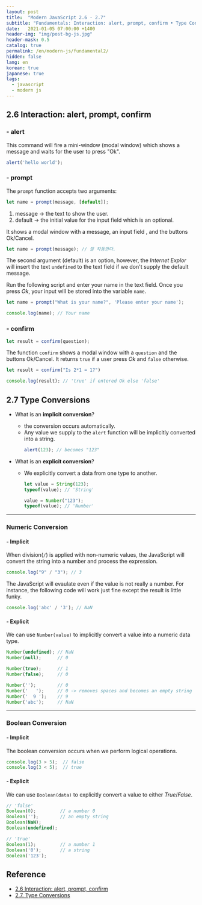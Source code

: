 ```yaml
---
layout: post
title:  "Modern JavaScript 2.6 - 2.7"
subtitle: "Fundamentals: Interaction: alert, prompt, confirm • Type Conversions"
date:   2021-01-05 07:00:00 +1400
header-img: "img/post-bg-js.jpg"
header-mask: 0.5
catalog: true
permalink: /en/modern-js/fundamental2/
hidden: false
lang: en
korean: true
japanese: true
tags:
  - javascript
  - modern js
---
```


## 2.6 Interaction: alert, prompt, confirm

### - alert

This command will fire a mini-window (modal window) which shows a message and waits for the user to press "Ok".
```js
alert('hello world');
```

### - prompt

The `prompt` function accepts two arguments:
```js
let name = prompt(message, [default]);
```
1. message → the text to show the user.
2. default → the initial value for the input field which is an optional.

It shows a modal window with a message, an input field , and the buttons Ok/Cancel.

```js
let name = prompt(message); // 잘 작동한다.
```

The second argument (default) is an option, however, the *Internet Explor* will insert the text `undefined`
 to the text field if we don't supply the default message.

Run the following script and enter your name in the text field.
Once you press *Ok*, your input will be stored into the variable `name`.

```js
let name = prompt("What is your name?", 'Please enter your name');

console.log(name); // Your name
```

### - confirm

```js
let result = confirm(question);
```

The function `confirm` shows a modal window with a `question` and the buttons Ok/Cancel.
It returns `true` if a user press *Ok* and `false` otherwise.

```js
let result = confirm("Is 2*1 = 1?")

console.log(result); // 'true' if entered Ok else 'false'
```

## 2.7 Type Conversions

- What is an **implicit conversion**?
  + the conversion occurs automatically.
  + Any value we supply to the `alert` function will be implicitly converted into a string.
    ```js
    alert(123); // becomes "123"
    ```

- What is an **explicit conversion**?
  + We explicitly convert a data from one type to another.
    ```js
    let value = String(123);
    typeof(value); // 'String'

    value = Number("123");
    typeof(value); // 'Number'
    ```

---

### Numeric Conversion

#### - Implicit

When division(`/`) is applied with non-numeric values, the JavaScript will convert the string into a number 
and process the expression.

```js
console.log("9" / "3"); // 3
```

The JavaScript will evaulate even if the value is not really a number. For instance, the following code will work just fine except the result is little funky.
```js
console.log('abc' / '3'); // NaN
```

#### - Explicit

We can use `Number(value)` to implicitly convert a value into a numeric data type.

```js
Number(undefined); // NaN
Number(null);      // 0

Number(true);      // 1
Number(false);     // 0

Number('');        // 0
Number('   ');     // 0 -> removes spaces and becomes an empty string
Number('  9 ');    // 9
Number('abc');     // NaN
```

---

### Boolean Conversion

#### - Implicit

The boolean conversion occurs when we perform logical operations.

```js
console.log(3 > 5);  // false
console.log(3 < 5);  // true
```

#### - Explicit

We can use `Boolean(data)` to explicitly convert a value to either *True*/*False*.

```js
// 'false'
Boolean(0);         // a number 0
Boolean('');        // an empty string
Boolean(NaN);
Boolean(undefined); 

// 'true'
Boolean(1);         // a number 1   
Boolean('0');       // a string
Boolean('123');
```

## Reference
- [2.6 Interaction: alert, prompt, confirm](https://javascript.info/alert-prompt-confirm)
- [2.7. Type Conversions](https://javascript.info/type-conversions)